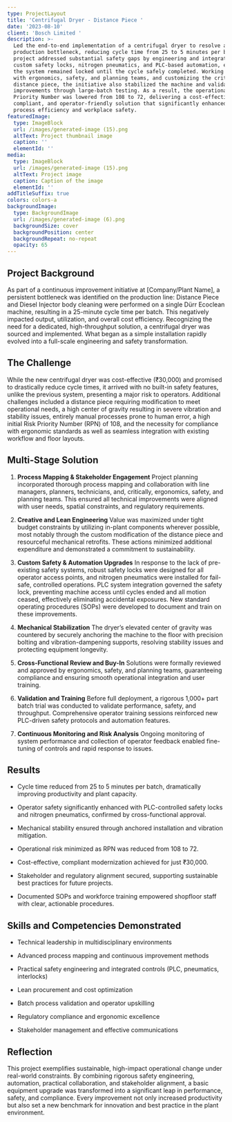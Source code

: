 ```yaml
---
type: ProjectLayout
title: 'Centrifugal Dryer - Distance Piece '
date: '2023-08-10'
client: 'Bosch Limited '
description: >-
  Led the end-to-end implementation of a centrifugal dryer to resolve a major
  production bottleneck, reducing cycle time from 25 to 5 minutes per batch. The
  project addressed substantial safety gaps by engineering and integrating
  custom safety locks, nitrogen pneumatics, and PLC-based automation, ensuring
  the system remained locked until the cycle safely completed. Working closely
  with ergonomics, safety, and planning teams, and customizing the critical
  distance piece, the initiative also stabilized the machine and validated
  improvements through large-batch testing. As a result, the operational Risk
  Priority Number was lowered from 108 to 72, delivering a cost-effective,
  compliant, and operator-friendly solution that significantly enhanced both
  process efficiency and workplace safety.
featuredImage:
  type: ImageBlock
  url: /images/generated-image (15).png
  altText: Project thumbnail image
  caption: ''
  elementId: ''
media:
  type: ImageBlock
  url: /images/generated-image (15).png
  altText: Project image
  caption: Caption of the image
  elementId: ''
addTitleSuffix: true
colors: colors-a
backgroundImage:
  type: BackgroundImage
  url: /images/generated-image (6).png
  backgroundSize: cover
  backgroundPosition: center
  backgroundRepeat: no-repeat
  opacity: 65
---
```

## Project Background

As part of a continuous improvement initiative at \[Company/Plant Name], a persistent bottleneck was identified on the production line: Distance Piece and Diesel Injector body cleaning were performed on a single Dürr Ecoclean machine, resulting in a 25-minute cycle time per batch. This negatively impacted output, utilization, and overall cost efficiency. Recognizing the need for a dedicated, high-throughput solution, a centrifugal dryer was sourced and implemented. What began as a simple installation rapidly evolved into a full-scale engineering and safety transformation.

## The Challenge

While the new centrifugal dryer was cost-effective (₹30,000) and promised to drastically reduce cycle times, it arrived with no built-in safety features, unlike the previous system, presenting a major risk to operators. Additional challenges included a distance piece requiring modification to meet operational needs, a high center of gravity resulting in severe vibration and stability issues, entirely manual processes prone to human error, a high initial Risk Priority Number (RPN) of 108, and the necessity for compliance with ergonomic standards as well as seamless integration with existing workflow and floor layouts.

## Multi-Stage Solution

1.  **Process Mapping & Stakeholder Engagement**
    Project planning incorporated thorough process mapping and collaboration with line managers, planners, technicians, and, critically, ergonomics, safety, and planning teams. This ensured all technical improvements were aligned with user needs, spatial constraints, and regulatory requirements.

2.  **Creative and Lean Engineering**
    Value was maximized under tight budget constraints by utilizing in-plant components wherever possible, most notably through the custom modification of the distance piece and resourceful mechanical retrofits. These actions minimized additional expenditure and demonstrated a commitment to sustainability.

3.  **Custom Safety & Automation Upgrades**
    In response to the lack of pre-existing safety systems, robust safety locks were designed for all operator access points, and nitrogen pneumatics were installed for fail-safe, controlled operations. PLC system integration governed the safety lock, preventing machine access until cycles ended and all motion ceased, effectively eliminating accidental exposures. New standard operating procedures (SOPs) were developed to document and train on these improvements.

4.  **Mechanical Stabilization**
    The dryer’s elevated center of gravity was countered by securely anchoring the machine to the floor with precision bolting and vibration-dampening supports, resolving stability issues and protecting equipment longevity.

5.  **Cross-Functional Review and Buy-In**
    Solutions were formally reviewed and approved by ergonomics, safety, and planning teams, guaranteeing compliance and ensuring smooth operational integration and user training.

6.  **Validation and Training**
    Before full deployment, a rigorous 1,000+ part batch trial was conducted to validate performance, safety, and throughput. Comprehensive operator training sessions reinforced new PLC-driven safety protocols and automation features.

7.  **Continuous Monitoring and Risk Analysis**
    Ongoing monitoring of system performance and collection of operator feedback enabled fine-tuning of controls and rapid response to issues.

## Results

*   Cycle time reduced from 25 to 5 minutes per batch, dramatically improving productivity and plant capacity.

*   Operator safety significantly enhanced with PLC-controlled safety locks and nitrogen pneumatics, confirmed by cross-functional approval.

*   Mechanical stability ensured through anchored installation and vibration mitigation.

*   Operational risk minimized as RPN was reduced from 108 to 72.

*   Cost-effective, compliant modernization achieved for just ₹30,000.

*   Stakeholder and regulatory alignment secured, supporting sustainable best practices for future projects.

*   Documented SOPs and workforce training empowered shopfloor staff with clear, actionable procedures.

## Skills and Competencies Demonstrated

*   Technical leadership in multidisciplinary environments

*   Advanced process mapping and continuous improvement methods

*   Practical safety engineering and integrated controls (PLC, pneumatics, interlocks)

*   Lean procurement and cost optimization

*   Batch process validation and operator upskilling

*   Regulatory compliance and ergonomic excellence

*   Stakeholder management and effective communications

## Reflection

This project exemplifies sustainable, high-impact operational change under real-world constraints. By combining rigorous safety engineering, automation, practical collaboration, and stakeholder alignment, a basic equipment upgrade was transformed into a significant leap in performance, safety, and compliance. Every improvement not only increased productivity but also set a new benchmark for innovation and best practice in the plant environment.
